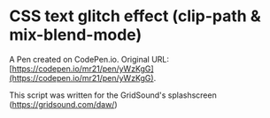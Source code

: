 # CSS text glitch effect (clip-path & mix-blend-mode)

A Pen created on CodePen.io. Original URL: [https://codepen.io/mr21/pen/yWzKgG](https://codepen.io/mr21/pen/yWzKgG).

This script was written for the GridSound's splashscreen (https://gridsound.com/daw/)